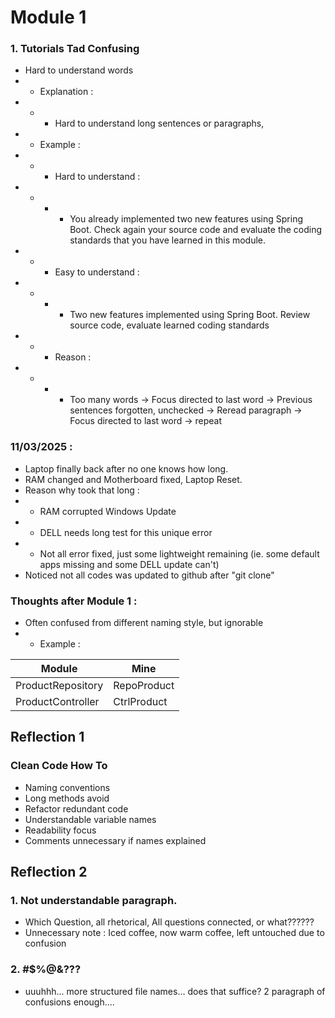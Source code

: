 # Module 1

### 1. Tutorials Tad Confusing
- Hard to understand words 
- - Explanation :
- - - Hard to understand long sentences or paragraphs, 
- - Example :
- - - Hard to understand :
- - - - You already implemented two new features using Spring Boot. Check again your source code 
        and evaluate the coding standards that you have learned in this module.
- - - Easy to understand :
- - - - Two new features implemented using Spring Boot. Review source code, evaluate learned 
        coding standards
- - - Reason :
- - - - Too many words -> Focus directed to last word -> Previous sentences forgotten, unchecked 
        -> Reread paragraph -> Focus directed to last word -> repeat

### 11/03/2025 :
- Laptop finally back after no one knows how long.
- RAM changed and Motherboard fixed, Laptop Reset.
- Reason why took that long :
- - RAM corrupted Windows Update
- - DELL needs long test for this unique error
- - Not all error fixed, just some lightweight remaining (ie. some default apps missing and some DELL update can't)
- Noticed not all codes was updated to github after "git clone"

### Thoughts after Module 1 :
- Often confused from different naming style, but ignorable
- - Example :

| Module            | Mine        |
|-------------------|-------------|
|ProductRepository| RepoProduct |
|ProductController|CtrlProduct|


## Reflection 1
### Clean Code How To
- Naming conventions
- Long methods avoid
- Refactor redundant code
- Understandable variable names
- Readability focus
- Comments unnecessary if names explained

## Reflection 2
### 1. Not understandable paragraph.
- Which Question, all rhetorical, All questions connected, or what??????
- Unnecessary note : Iced coffee, now warm coffee, left untouched due to confusion
### 2. #$%@&???
- uuuhhh... more structured file names... does that suffice? 2 paragraph of confusions enough....
